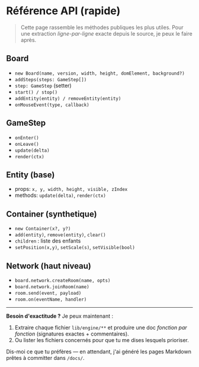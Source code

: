 # Référence API (rapide)

> Cette page rassemble les méthodes publiques les plus utiles. Pour une extraction *ligne-par-ligne* exacte depuis le source, je peux le faire après.

## Board
- `new Board(name, version, width, height, domElement, background?)`
- `addSteps(steps: GameStep[])`
- `step: GameStep` (setter)
- `start() / stop()`
- `addEntity(entity) / removeEntity(entity)`
- `onMouseEvent(type, callback)`

## GameStep
- `onEnter()`
- `onLeave()`
- `update(delta)`
- `render(ctx)`

## Entity (base)
- props: `x, y, width, height, visible, zIndex`
- methods: `update(delta)`, `render(ctx)`

## Container (synthetique)
- `new Container(x?, y?)`
- `add(entity)`, `remove(entity)`, `clear()`
- `children` : liste des enfants
- `setPosition(x,y)`, `setScale(s)`, `setVisible(bool)`

## Network (haut niveau)
- `board.network.createRoom(name, opts)`
- `board.network.joinRoom(name)`
- `room.send(event, payload)`
- `room.on(eventName, handler)`

---

**Besoin d'exactitude ?** Je peux maintenant :
1. Extraire chaque fichier `lib/engine/**` et produire une doc *fonction par fonction* (signatures exactes + commentaires).
2. Ou lister les fichiers concernés pour que tu me dises lesquels prioriser.

Dis-moi ce que tu préfères — en attendant, j'ai généré les pages Markdown prêtes à committer dans `/docs/`.
